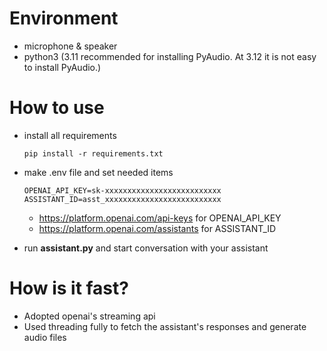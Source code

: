 # Environment
- microphone & speaker
- python3 (3.11 recommended for installing PyAudio. At 3.12 it is not easy to install PyAudio.)


# How to use
- install all requirements
  ```
  pip install -r requirements.txt
  ```

- make .env file and set needed items
  ```
  OPENAI_API_KEY=sk-xxxxxxxxxxxxxxxxxxxxxxxxxx
  ASSISTANT_ID=asst_xxxxxxxxxxxxxxxxxxxxxxxxxx
  ```
  - https://platform.openai.com/api-keys for OPENAI_API_KEY
  - https://platform.openai.com/assistants for ASSISTANT_ID

- run **assistant.py** and start conversation with your assistant


# How is it fast?
- Adopted openai's streaming api
- Used threading fully to fetch the assistant's responses and generate audio files
